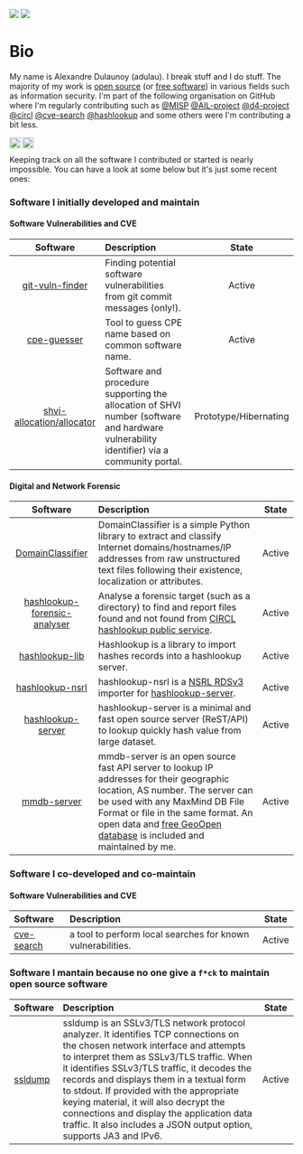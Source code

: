 ![](https://github-readme-stats.vercel.app/api?username=adulau&show_icons=true&count_private=true)
![](https://github-readme-stats.vercel.app/api/top-langs/?username=adulau&hide=html&layout=compact)

# Bio

My name is Alexandre Dulaunoy (adulau). I break stuff and I do stuff. The majority of my work is [open source](https://opensource.org/osd) (or [free software](https://en.wikipedia.org/wiki/The_Free_Software_Definition)) in various fields such as information security. I'm part of the following organisation on GitHub where I'm regularly contributing such as [@MISP](https://github.com/MISP) [@AIL-project](https://github.com/ail-project) [@d4-project](https://github.com/d4-project) [@circl](https://github.com/circl) [@cve-search](https://github.com/cve-search) [@hashlookup](https://github.com/hashlookup) and some others were I'm contributing a bit less.

<a href="https://twitter.com/adulau">
  <img align="left" alt="Alexandre Dulaunoy's Twitter" width="20px" src="https://simpleicons.now.sh/twitter/495f7e" />
</a>
<a href="https://www.flickr.com/photos/adulau/">
  <img align="left" alt="Alexandre Dulaunoy's flickr" width="20px" src="https://simpleicons.now.sh/flickr/495f7e" />
</a><br />

Keeping track on all the software I contributed or started is nearly impossible. You can have a look at some below but it's just some recent ones:

### Software I initially developed and maintain

#### Software Vulnerabilities and CVE

|Software|Description|State|
|:---:|:---|:---:|
|[git-vuln-finder](https://github.com/cve-search/git-vuln-finder)|Finding potential software vulnerabilities from git commit messages (only!).|Active|
|[cpe-guesser](https://github.com/cve-search/cpe-guesser)|Tool to guess CPE name based on common software name.|Active|
|[shvi-allocation/allocator](https://github.com/cve-search/allocator)|Software and procedure supporting the allocation of SHVI number (software and hardware vulnerability identifier) via a community portal.|Prototype/Hibernating|

#### Digital and Network Forensic

|Software|Description|State|
|:---:|:---|:---:|
|[DomainClassifier](https://github.com/adulau/DomainClassifier)|DomainClassifier is a simple Python library to extract and classify Internet domains/hostnames/IP addresses from raw unstructured text files following their existence, localization or attributes.|Active|
|[hashlookup-forensic-analyser](https://github.com/hashlookup/hashlookup-forensic-analyser)|Analyse a forensic target (such as a directory) to find and report files found and not found from [CIRCL hashlookup public service](https://hashlookup.circl.lu/).|Active|
|[hashlookup-lib](https://github.com/hashlookup/hashlookup-lib)|Hashlookup is a library to import hashes records into a hashlookup server.|Active|
|[hashlookup-nsrl](https://github.com/hashlookup/hashlookup-nsrl)|hashlookup-nsrl is a [NSRL RDSv3](https://www.nist.gov/itl/ssd/software-quality-group/national-software-reference-library-nsrl) importer for [hashlookup-server](https://github.com/adulau/hashlookup-server).|Active|
|[hashlookup-server](https://github.com/adulau/hashlookup-server)|hashlookup-server is a minimal and fast open source server (ReST/API) to lookup quickly hash value from large dataset.|Active|
|[mmdb-server](https://github.com/adulau/mmdb-server)|mmdb-server is an open source fast API server to lookup IP addresses for their geographic location, AS number. The server can be used with any MaxMind DB File Format or file in the same format. An open data and [free GeoOpen database](https://cra.circl.lu/opendata/geo-open/) is included and maintained by me.|Active|

### Software I co-developed and co-maintain

#### Software Vulnerabilities and CVE

|Software|Description|State|
|:---|:---|:---:|
|[cve-search](https://github.com/cve-search/cve-search)|a tool to perform local searches for known vulnerabilities.|Active|

### Software I mantain because no one give a `f*ck` to maintain open source software

|Software|Description|State|
|:---|:---|:---:|
|[ssldump](https://github.com/adulau/ssldump)|ssldump is an SSLv3/TLS network protocol analyzer. It identifies TCP connections on the chosen network interface and attempts to interpret them as SSLv3/TLS traffic. When it identifies SSLv3/TLS traffic, it decodes the records and displays them in a textual form to stdout. If provided with the appropriate keying material, it will also decrypt the connections and display the application data traffic. It also includes a JSON output option, supports JA3 and IPv6.|Active|

